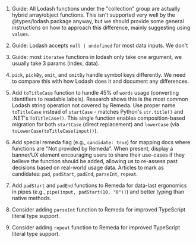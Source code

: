 1. Guide: All Lodash functions under the "collection" group are actually hybrid
   array/object functions. This isn't supported very well by the @types/lodash
   package anyway, but we should provide some general instructions on how to
   approach this difference, mainly suggesting using `values`.

2. Guide: Lodash accepts `null | undefined` for most data inputs. We don't

3. Guide: most `iteratee` functions in lodash only take one argument, we usually
   take 3 params (index, data).

4. `pick`, `pickBy`, `omit`, and `omitBy` handle symbol keys differently. We
   need to compare this with how Lodash does it and document any differences.

5. Add `toTitleCase` function to handle 45% of `words` usage (converting
   identifiers to readable labels). Research shows this is the most common
   Lodash string operation not covered by Remeda. Use proper name `toTitleCase`
   instead of `startCase` - matches Python's `str.title()` and .NET's
   `ToTitleCase()`. This single function enables composition-based migration
   for both `startCase` (direct replacement) and `lowerCase` (via
   `toLowerCase(toTitleCase(input))`).

6. Add special remeda flag (e.g., `candidate: true`) for mapping docs where
   functions are "Not provided by Remeda". When present, display a banner/UX
   element encouraging users to share their use-cases if they believe the
   function should be added, allowing us to re-assess past decisions based on
   real-world usage data. Articles to mark as candidates: `pad`, `padStart`,
   `padEnd`, `parseInt`, `repeat`.

7. Add `padStart` and `padEnd` functions to Remeda for data-last ergonomics
   in pipes (e.g., `pipe(input, padStart(10, "0"))`) and better typing than
   native methods.

8. Consider adding `parseInt` function to Remeda for improved TypeScript
   literal type support.

9. Consider adding `repeat` function to Remeda for improved TypeScript literal
   type support.
